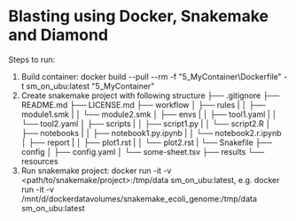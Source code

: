# Blasting using Docker, Snakemake and Diamond

Steps to run:

1. Build container: docker build --pull --rm -f "5_MyContainer\Dockerfile" -t sm_on_ubu:latest "5_MyContainer"
2. Create snakemake project with following structure
├── .gitignore
├── README.md
├── LICENSE.md
├── workflow
│   ├── rules
|   │   ├── module1.smk
|   │   └── module2.smk
│   ├── envs
|   │   ├── tool1.yaml
|   │   └── tool2.yaml
│   ├── scripts
|   │   ├── script1.py
|   │   └── script2.R
│   ├── notebooks
|   │   ├── notebook1.py.ipynb
|   │   └── notebook2.r.ipynb
│   ├── report
|   │   ├── plot1.rst
|   │   └── plot2.rst
|   └── Snakefile
├── config
│   ├── config.yaml
│   └── some-sheet.tsv
├── results
└── resources
3. Run snakemake project: docker run -it -v <path/to/snakemake/project>:/tmp/data sm_on_ubu:latest,
    e.g. docker run -it -v /mnt/d/dockerdatavolumes/snakemake_ecoli_genome:/tmp/data sm_on_ubu:latest
